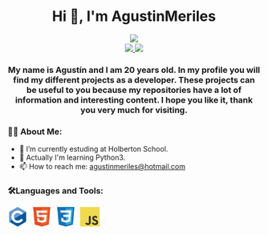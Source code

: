 <div id="header" align="center">
    <h1 align="center">Hi 👋, I'm AgustinMeriles</h1>
    <img src="https://media.giphy.com/media/RbDKaczqWovIugyJmW/giphy.gif" width="200" />
    <div>
        <a href="https://www.linkedin.com/in/agust%C3%ADn-meriles-fern%C3%A1ndez-28bb65173/"> <img src="https://img.shields.io/badge/linkedin-%230077B5.svg?style=for-the-badge&logo=linkedin&logoColor=white" />
        </a>
        <a href="mailto:agustinmeriles@hotmail.com"> <img src="https://img.shields.io/badge/Gmail-D14836?style=for-the-badge&logo=gmail&logoColor=white" /></a>
</div>
    <h3 align="center">My name is Agustín and I am 20 years old. In my profile you will find my different projects as a developer. These projects can be useful to you because my repositories have a lot of information and interesting content. I hope you like it, thank you very much for visiting.</h3>
</div>

### 🙋‍♂️ About Me:

- 🔭 I’m currently estuding at Holberton School.
- 🌱 Actually I'm learning Python3.
- 📫 How to reach me: agustinmeriles@hotmail.com

<div align="left">
    <h3>🛠Languages and Tools:</h3>
    <img src="https://github.com/devicons/devicon/blob/master/icons/c/c-original.svg" title="C" alt="C" width="40" height="40"/>&nbsp;
    <img src="https://github.com/devicons/devicon/blob/master/icons/html5/html5-original.svg" title="HTML5" alt="HTML" width="40" height="40"/>&nbsp;
    <img src="https://github.com/devicons/devicon/blob/master/icons/css3/css3-original.svg" title="CSS3" alt="CSS" width="40" height="40"/>&nbsp;
    <img src="https://github.com/devicons/devicon/blob/master/icons/javascript/javascript-original.svg" title="JavaScript" alt="JavaScript" width="40" height="40"/>&nbsp;
</div>
